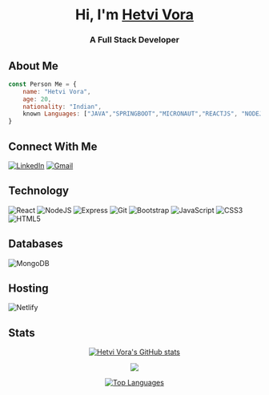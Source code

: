 <h1 align="center">Hi, I'm <a href="https://www.linkedin.com/in/hetvi-vora-664456235" target="_blank"> Hetvi Vora</a></h1>
<h3 align="center">A Full Stack Developer</h3>

## About Me 

```js
const Person Me = {
    name: "Hetvi Vora",
    age: 20,
    nationality: "Indian",
    known Languages: ["JAVA","SPRINGBOOT","MICRONAUT","REACTJS", "NODEJS", "EXPRESSJS", "MONGODB", "GITHUB", "SQLSERVER", "JS", "CSS", "HTML"]
}
```

## Connect With Me 
<a href="https://www.linkedin.com/in/hetvi-vora-664456235"><img alt="LinkedIn" src="https://img.shields.io/badge/linkedin-%230077B5.svg?style=for-the-badge&logo=linkedin&logoColor=white"/></a>
<a href="mailto:hetvivora3007@gmail.com"><img alt="Gmail" src="https://img.shields.io/badge/Gmail-D14836?style=for-the-badge&logo=gmail&logoColor=white"/></a>
  
## Technology
<div align="left">
<img alt="React" src="https://img.shields.io/badge/react-%2320232a.svg?style=for-the-badge&logo=react&logoColor=%2361DAFB"/>
<img alt="NodeJS" src="https://img.shields.io/badge/nodejs-%2343853D.svg?style=for-the-badge&logo=node-js&logoColor=white"/>
<img alt="Express" src="https://img.shields.io/badge/-Express-blue?style=for-the-badge&logo=express"/> 
<img alt="Git" src="https://img.shields.io/badge/GitHub-100000?style=for-the-badge&logo=github&logoColor=white"/>
<img alt="Bootstrap" src="https://img.shields.io/badge/Bootstrap-purple?style=for-the-badge&logo=appveyor"/> 
<img alt="JavaScript" src="https://img.shields.io/badge/javascript-%23323330.svg?style=for-the-badge&logo=javascript&logoColor=%23F7DF1E"/> 
<img alt="CSS3" src="https://img.shields.io/badge/css3-%231572B6.svg?style=for-the-badge&logo=css3&logoColor=white"/> 
<img alt="HTML5" src="https://img.shields.io/badge/html5-%23E34F26.svg?style=for-the-badge&logo=html5&logoColor=white"/>
</div>

## Databases
<div align="left">
    <img alt="MongoDB" src ="https://img.shields.io/badge/-MongoDB-brightgreen?style=for-the-badge&logo=mongodb"/>
</div>

## Hosting
<div align="left">
<img alt="Netlify" src="https://img.shields.io/badge/Netlify-00C7B7?style=for-the-badge&logo=netlify&logoColor=white"/>
</div>

## Stats
<div align="center">
  <p><a href="http://www.github.com/HetviVora3007"><img src="https://github-readme-stats.vercel.app/api?username=HetviVora3007&show_icons=true&hide=&count_private=true&title_color=3382ed&text_color=ffffff&icon_color=3382ed&bg_color=1c1917&hide_border=true&show_icons=true" alt="Hetvi Vora's GitHub stats" /></a></p>
  <p><a href="http://www.github.com/HetviVora3007"><img src="https://github-readme-streak-stats.herokuapp.com/?user=HetviVora3007&stroke=ffffff&background=1c1917&ring=3382ed&fire=3382ed&currStreakNum=ffffff&currStreakLabel=3382ed&sideNums=ffffff&sideLabels=ffffff&dates=ffffff&hide_border=true" /></a></p>
  <p><a href="https://github.com/HetviVora3007" align="left"><img src="https://github-readme-stats.vercel.app/api/top-langs/?username=HetviVora3007&langs_count=10&title_color=3382ed&text_color=ffffff&icon_color=3382ed&bg_color=1c1917&hide_border=true&locale=en&custom_title=Top%20%Languages" alt="Top Languages" /></a></p>
</div>
